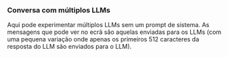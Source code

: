 ### Conversa com múltiplos LLMs
Aqui pode experimentar múltiplos LLMs sem um prompt de sistema.
As mensagens que pode ver no ecrã são aquelas enviadas para os LLMs
(com uma pequena variação onde apenas os primeiros 512 caracteres da resposta do LLM são enviados para o LLM).
